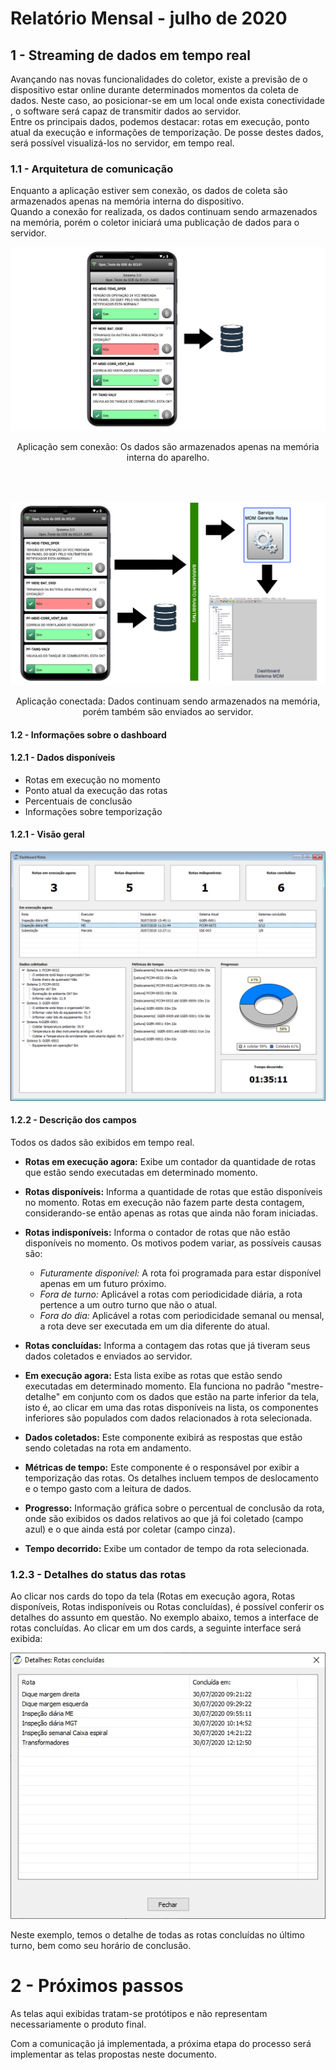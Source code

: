 # Relatório Mensal - julho de 2020

## 1 - Streaming de dados em tempo real

Avançando nas novas funcionalidades do coletor, existe a previsão de o dispositivo estar online durante determinados momentos da coleta de dados. Neste caso, 
ao posicionar-se em um local onde exista conectividade , o software será capaz de transmitir dados ao servidor.\
Entre os principais dados, podemos destacar: rotas em execução, ponto atual da execução e informações de temporização. De posse destes dados,
será possível visualizá-los no servidor, em tempo real.

### 1.1 - Arquitetura de comunicação

Enquanto a aplicação estiver sem conexão, os dados de coleta são armazenados apenas na memória interna do dispositivo.\
Quando a conexão for realizada, os dados continuam sendo armazenados na memória, porém o coletor iniciará uma publicação de dados para o servidor.

<p align="center">
  <img src="images/disconnected.jpg" />
</p>
<p align="center">
Aplicação sem conexão: Os dados são armazenados apenas na memória interna do aparelho.
 </p> 
 <br/><br/>
<p align="center">
  <img src="images/connected.jpg" />
</p>
<p align="center">
  Aplicação conectada: Dados continuam sendo armazenados na memória, porém também são enviados ao servidor.
</p>

#### 1.2 - Informações sobre o dashboard

#### 1.2.1 - Dados disponíveis

- Rotas em execução no momento
- Ponto atual da execução das rotas
- Percentuais de conclusão
- Informações sobre temporização

#### 1.2.1 - Visão geral

<p align="center">
  <img src="images/dashboard.jpg" />
</p>


#### 1.2.2 - Descrição dos campos

Todos os dados são exibidos em tempo real.

- **Rotas em execução agora:** Exibe um contador da quantidade de rotas que estão sendo executadas em determinado momento.
- **Rotas disponíveis:** Informa a quantidade de rotas que estão disponíveis no momento. Rotas em execução não fazem parte desta contagem, considerando-se então apenas as rotas que ainda não foram iniciadas.
- **Rotas indisponíveis:** Informa o contador de rotas que não estão disponíveis no momento. Os motivos podem variar, as possíveis causas são:
  - *Futuramente disponível:* A rota foi programada para estar disponível apenas em um futuro próximo.
  - *Fora de turno:* Aplicável a rotas com periodicidade diária, a rota pertence a um outro turno que não o atual.
  - *Fora do dia:* Aplicável a rotas com periodicidade semanal ou mensal, a rota deve ser executada em um dia diferente do atual.  
- **Rotas concluídas:** Informa a contagem das rotas que já tiveram seus dados coletados e enviados ao servidor.

- **Em execução agora:** Esta lista exibe as rotas que estão sendo executadas em determinado momento. Ela funciona no padrão "mestre-detalhe" em conjunto com os dados que estão na parte inferior da tela, isto é, ao clicar em uma das rotas disponíveis na lista, os componentes inferiores são populados com dados relacionados à rota selecionada.

- **Dados coletados:** Este componente exibirá as respostas que estão sendo coletadas na rota em andamento.

- **Métricas de tempo:** Este componente é o responsável por exibir a temporização das rotas. Os detalhes incluem tempos de deslocamento e o tempo gasto com a leitura de dados.
- **Progresso:** Informação gráfica sobre o percentual de conclusão da rota, onde são exibidos os dados relativos ao que já foi coletado (campo azul) e o que ainda está por coletar (campo cinza).
- **Tempo decorrido:** Exibe um contador de tempo da rota selecionada. 

### 1.2.3 - Detalhes do status das rotas

Ao clicar nos cards do topo da tela (Rotas em execução agora, Rotas disponíveis, Rotas indisponíveis ou Rotas concluídas), é possível conferir os detalhes do assunto em questão. No exemplo abaixo, temos a interface de rotas concluídas. Ao clicar em um dos cards, a seguinte interface será exibida:

<p align="center">
  <img src="images/detalhe_dashboard.jpg" />
</p>

Neste exemplo, temos o detalhe de todas as rotas concluídas no último turno, bem como seu horário de conclusão.

# 2 - Próximos passos

As telas aqui exibidas tratam-se protótipos e não representam necessariamente o produto final.

Com a comunicação já implementada, a próxima etapa do processo será implementar as telas propostas neste documento.
